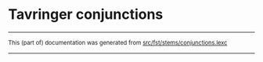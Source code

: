 # Tavringer conjunctions

* * *

<small>This (part of) documentation was generated from [src/fst/stems/conjunctions.lexc](https://github.com/giellalt/lang-rmu-x-testing/blob/main/src/fst/stems/conjunctions.lexc)</small>

---

